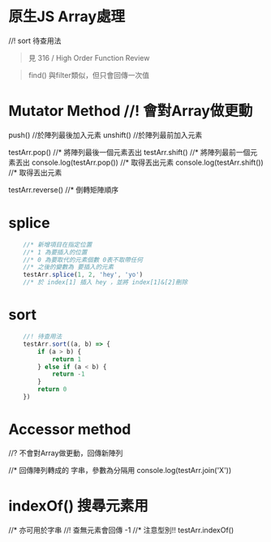 # 原生JS Array處理

//! sort 待查用法
> 見 316 / High Order Function Review

> find() 與filter類似，但只會回傳一次值

# Mutator Method //! 會對Array做更動
push() //於陣列最後加入元素
unshift() //於陣列最前加入元素

testArr.pop() //* 將陣列最後一個元素丟出
testArr.shift() //* 將陣列最前一個元素丟出
console.log(testArr.pop()) //* 取得丟出元素
console.log(testArr.shift()) //* 取得丟出元素

testArr.reverse() //* 倒轉矩陣順序

# splice
```js
    //* 新增項目在指定位置
    //* 1 為要插入的位置
    //* 0 為要取代的元素個數 0表不取帶任何
    //* 之後的變數為 要插入的元素
    testArr.splice(1, 2, 'hey', 'yo')
    //* 於 index[1] 插入 hey ，並將 index[1]&[2]刪除
```

# sort
```js
    //! 待查用法
    testArr.sort((a, b) => {
        if (a > b) {
            return 1 
        } else if (a < b) {
            return -1 
        }
        return 0 
    })
```

# Accessor method 
//? 不會對Array做更動，回傳新陣列

//* 回傳陣列轉成的 字串，參數為分隔用
console.log(testArr.join('X'))

# indexOf() 搜尋元素用
//* 亦可用於字串
//! 查無元素會回傳 -1
//* 注意型別!!
testArr.indexOf()